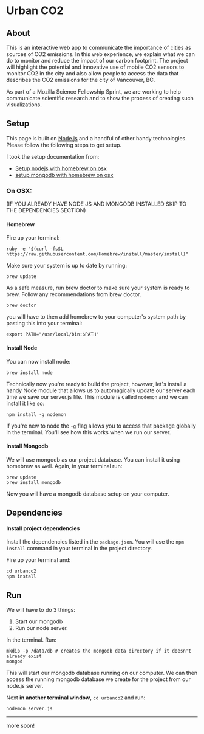 # Urban CO2

## About

This is an interactive web app to communicate the importance of cities as sources of CO2 emissions. In this web experience, we explain what we can do to monitor and reduce the impact of our carbon footprint. The project will highlight the potential and innovative use of mobile CO2 sensors to monitor CO2 in the city and also allow people to access the data that describes the CO2 emissions for the city of Vancouver, BC.

As part of a Mozilla Science Fellowship Sprint, we are working to help communicate scientific research and to show the process of creating such visualizations.


## Setup

This page is built on [Node.js]() and a handful of other handy technologies. Please follow the following steps to get setup.

I took the setup documentation from:

* [Setup nodejs with homebrew on osx](https://changelog.com/install-node-js-with-homebrew-on-os-x/)
* [setup mongodb with homebrew on osx](https://docs.mongodb.org/manual/tutorial/install-mongodb-on-os-x/)

### On OSX:
(IF YOU ALREADY HAVE NODE JS AND MONGODB INSTALLED SKIP TO THE DEPENDENCIES SECTION)
#### Homebrew

Fire up your terminal:

```
ruby -e "$(curl -fsSL https://raw.githubusercontent.com/Homebrew/install/master/install)"
```

Make sure your system is up to date by running:

```
brew update
```

As a safe measure, run brew doctor to make sure your system is ready to brew. Follow any recommendations from brew doctor.

```
brew doctor
```

you will have to then add homebrew to your computer's system path by pasting this into your terminal:

```
export PATH="/usr/local/bin:$PATH"
```

#### Install Node

You can now install node:

```
brew install node
```

Technically now you're ready to build the project, however, let's install a handy Node module that allows us to automagically update our server each time we save our server.js file. This module is called ```nodemon``` and we can install it like so:

```
npm install -g nodemon
```

If you're new to node the ```-g``` flag allows you to access that package globally in the terminal. You'll see how this works when we run our server. 

#### Install Mongodb

We will use mongodb as our project database. You can install it using homebrew as well. Again, in your terminal run:

```
brew update
brew install mongodb
```

Now you will have a mongodb database setup on your computer. 


## Dependencies

#### Install project dependencies
Install the dependencies listed in the ```package.json```. You will use the ```npm install``` command in your terminal in the project directory. 

Fire up your terminal and:

```
cd urbanco2
npm install
```


## Run 

We will have to do 3 things:

1. Start our mongodb
2. Run our node server.

In the terminal. Run:

```
mkdip -p /data/db # creates the mongodb data directory if it doesn't already exist
mongod
```

This will start our mongodb database running on our computer. We can then access the running mongodb database we create for the project from our node.js server.

Next **in another terminal window**, ```cd urbanco2``` and run:

```
nodemon server.js
```

*** 
more soon!
